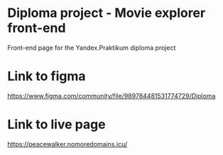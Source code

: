 # Diploma project - Movie explorer front-end
Front-end page for the Yandex.Praktikum diploma project

# Link to figma
https://www.figma.com/community/file/989784481531774729/Diploma

# Link to live page
https://peacewalker.nomoredomains.icu/
